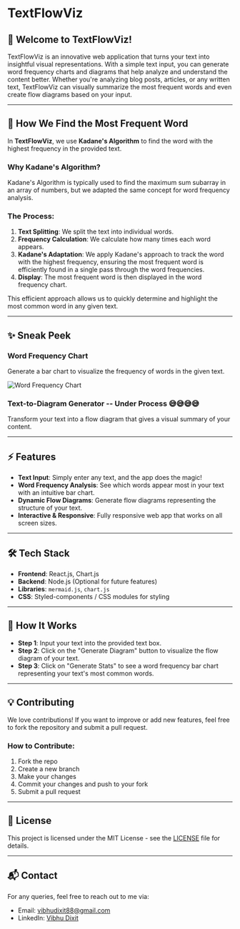 # TextFlowViz

## 🚀 Welcome to TextFlowViz!

TextFlowViz is an innovative web application that turns your text into insightful visual representations. With a simple text input, you can generate word frequency charts and diagrams that help analyze and understand the content better. Whether you're analyzing blog posts, articles, or any written text, TextFlowViz can visually summarize the most frequent words and even create flow diagrams based on your input.

---

## 🧠 How We Find the Most Frequent Word

In **TextFlowViz**, we use **Kadane's Algorithm** to find the word with the highest frequency in the provided text.

### Why Kadane's Algorithm?

Kadane's Algorithm is typically used to find the maximum sum subarray in an array of numbers, but we adapted the same concept for word frequency analysis. 

### The Process:
1. **Text Splitting**: We split the text into individual words.
2. **Frequency Calculation**: We calculate how many times each word appears.
3. **Kadane's Adaptation**: We apply Kadane's approach to track the word with the highest frequency, ensuring the most frequent word is efficiently found in a single pass through the word frequencies.
4. **Display**: The most frequent word is then displayed in the word frequency chart.

This efficient approach allows us to quickly determine and highlight the most common word in any given text.

---


## ✨ Sneak Peek

### **Word Frequency Chart**
Generate a bar chart to visualize the frequency of words in the given text.

![Word Frequency Chart](https://github.com/user-attachments/assets/a9bdaf49-68d3-4987-8a95-a303564e5aaf)


### **Text-to-Diagram Generator -- Under Process 😅😅😅😅**
Transform your text into a flow diagram that gives a visual summary of your content.



---

## ⚡ Features

- **Text Input**: Simply enter any text, and the app does the magic!
- **Word Frequency Analysis**: See which words appear most in your text with an intuitive bar chart.
- **Dynamic Flow Diagrams**: Generate flow diagrams representing the structure of your text.
- **Interactive & Responsive**: Fully responsive web app that works on all screen sizes.

---

## 🛠️ Tech Stack

- **Frontend**: React.js, Chart.js
- **Backend**: Node.js (Optional for future features)
- **Libraries**: `mermaid.js`, `chart.js`
- **CSS**: Styled-components / CSS modules for styling

---
## 🎯 How It Works

- **Step 1**: Input your text into the provided text box.
- **Step 2**: Click on the "Generate Diagram" button to visualize the flow diagram of your text.
- **Step 3**: Click on "Generate Stats" to see a word frequency bar chart representing your text's most common words.

---

## 💡 Contributing

We love contributions! If you want to improve or add new features, feel free to fork the repository and submit a pull request.

### How to Contribute:
1. Fork the repo
2. Create a new branch
3. Make your changes
4. Commit your changes and push to your fork
5. Submit a pull request

---

## 📝 License

This project is licensed under the MIT License - see the [LICENSE](LICENSE) file for details.

---

## 📬 Contact

For any queries, feel free to reach out to me via:

- Email: vibhudixit88@gmail.com
- LinkedIn: [Vibhu Dixit](https://www.linkedin.com/in/vibhu-dixit-b42a11251/)
